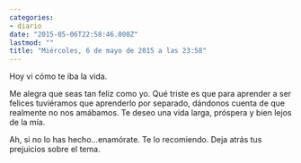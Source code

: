 ```yaml
---
categories:
- diario
date: "2015-05-06T22:58:46.000Z"
lastmod: ""
title: "Miércoles, 6 de mayo de 2015 a las 23:58"
---
```


Hoy vi cómo te iba la vida.

Me alegra que seas tan feliz como yo.
Qué triste es que para aprender a ser felices tuviéramos que aprenderlo por separado, dándonos cuenta de que realmente no nos amábamos.
Te deseo una vida larga, próspera y bien lejos de la mía.

Ah, si no lo has hecho...enamórate. Te lo recomiendo. Deja atrás tus prejuicios sobre el tema.